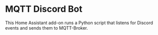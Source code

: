 # MQTT Discord Bot

This Home Assistant add-on runs a Python script that listens for Discord events and sends them to MQTT-Broker.
